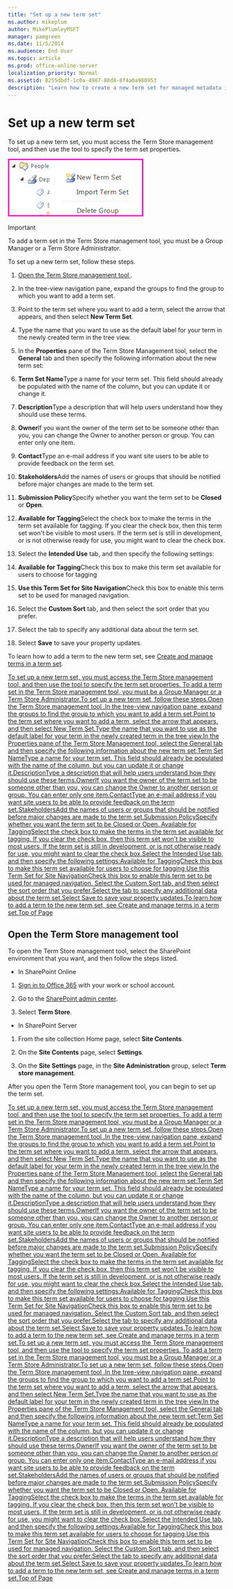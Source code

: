```yaml
---
title: "Set up a new term set"
ms.author: mikeplum
author: MikePlumleyMSFT
manager: pamgreen
ms.date: 11/5/2014
ms.audience: End User
ms.topic: article
ms.prod: office-online-server
localization_priority: Normal
ms.assetid: 8255dbdf-1c0a-4987-88d8-8f4a0a980953
description: "Learn how to create a new term set for managed metadata in SharePoint"
---
```


# Set up a new term set

To set up a new term set, you must access the Term Store management tool, and then use the tool to specify the term set properties.
  
![In the Term Store tool, you can select elements in the navigation pane to open a menu](../media/cbfd78f1-e540-4233-97dd-def5c5d46ab8.jpg)
  
> [!IMPORTANT]
>  To add a term set in the Term Store management tool, you must be a Group Manager or a Term Store Administrator. 
  
To set up a new term set, follow these steps.
  
1. [Open the Term Store management tool ](set-up-a-new-term-set.md#__open_the_term).
    
2. In the tree-view navigation pane, expand the groups to find the group to which you want to add a term set.
    
3. Point to the term set where you want to add a term, select the arrow that appears, and then select **New Term Set**.
    
4. Type the name that you want to use as the default label for your term in the newly created term in the tree view.
    
5. In the **Properties** pane of the Term Store Management tool, select the **General** tab and then specify the following information about the new term set: 
    
1. **Term Set Name**Type a name for your term set. This field should already be populated with the name of the column, but you can update it or change it.
    
2. **Description**Type a description that will help users understand how they should use these terms.
    
3. **Owner**If you want the owner of the term set to be someone other than you, you can change the Owner to another person or group. You can enter only one item.
    
4. **Contact**Type an e-mail address if you want site users to be able to provide feedback on the term set.
    
5. **Stakeholders**Add the names of users or groups that should be notified before major changes are made to the term set.
    
6. **Submission Policy**Specify whether you want the term set to be **Closed** or **Open**. 
    
7. **Available for Tagging**Select the check box to make the terms in the term set available for tagging. If you clear the check box, then this term set won't be visible to most users. If the term set is still in development, or is not otherwise ready for use, you might want to clear the check box.
    
6. Select the **Intended Use** tab, and then specify the following settings: 
    
1. **Available for Tagging**Check this box to make this term set available for users to choose for tagging 
    
2. **Use this Term Set for Site Navigation**Check this box to enable this term set to be used for managed navigation. 
    
7. Select the **Custom Sort** tab, and then select the sort order that you prefer. 
    
8. Select the tab to specify any additional data about the term set.
    
9. Select **Save** to save your property updates. 
    
To learn how to add a term to the new term set, see [Create and manage terms in a term set](create-and-manage-terms-in-a-term-set).
  
[To set up a new term set, you must access the Term Store management tool, and then use the tool to specify the term set properties. To add a term set in the Term Store management tool, you must be a Group Manager or a Term Store Administrator.To set up a new term set, follow these steps.Open the Term Store management tool .In the tree-view navigation pane, expand the groups to find the group to which you want to add a term set.Point to the term set where you want to add a term, select the arrow that appears, and then select New Term Set.Type the name that you want to use as the default label for your term in the newly created term in the tree view.In the Properties pane of the Term Store Management tool, select the General tab and then specify the following information about the new term set:Term Set NameType a name for your term set. This field should already be populated with the name of the column, but you can update it or change it.DescriptionType a description that will help users understand how they should use these terms.OwnerIf you want the owner of the term set to be someone other than you, you can change the Owner to another person or group. You can enter only one item.ContactType an e-mail address if you want site users to be able to provide feedback on the term set.StakeholdersAdd the names of users or groups that should be notified before major changes are made to the term set.Submission PolicySpecify whether you want the term set to be Closed or Open. Available for TaggingSelect the check box to make the terms in the term set available for tagging. If you clear the check box, then this term set won't be visible to most users. If the term set is still in development, or is not otherwise ready for use, you might want to clear the check box.Select the Intended Use tab, and then specify the following settings:Available for TaggingCheck this box to make this term set available for users to choose for tagging Use this Term Set for Site NavigationCheck this box to enable this term set to be used for managed navigation. Select the Custom Sort tab, and then select the sort order that you prefer.Select the tab to specify any additional data about the term set.Select Save to save your property updates.To learn how to add a term to the new term set, see Create and manage terms in a term set.Top of Page](set-up-a-new-term-set.md#__top)
  
## Open the Term Store management tool
<a name="__open_the_term"> </a>

To open the Term Store management tool, select the SharePoint environment that you want, and then follow the steps listed.
  
- In SharePoint Online
    
1. [Sign in to Office 365](e9eb7d51-5430-4929-91ab-6157c5a050b4) with your work or school account. 
    
2. Go to the [SharePoint admin center](about-the-admin-center).
    
3. Select **Term Store**.
  
- In SharePoint Server
    
1. From the site collection Home page, select **Site Contents**.
    
2. On the **Site Contents** page, select **Settings**.
    
3. On the **Site Settings** page, in the **Site Administration** group, select **Term store management**.
    
After you open the Term Store management tool, you can begin to set up the term set. 
  
[To set up a new term set, you must access the Term Store management tool, and then use the tool to specify the term set properties. To add a term set in the Term Store management tool, you must be a Group Manager or a Term Store Administrator.To set up a new term set, follow these steps.Open the Term Store management tool .In the tree-view navigation pane, expand the groups to find the group to which you want to add a term set.Point to the term set where you want to add a term, select the arrow that appears, and then select New Term Set.Type the name that you want to use as the default label for your term in the newly created term in the tree view.In the Properties pane of the Term Store Management tool, select the General tab and then specify the following information about the new term set:Term Set NameType a name for your term set. This field should already be populated with the name of the column, but you can update it or change it.DescriptionType a description that will help users understand how they should use these terms.OwnerIf you want the owner of the term set to be someone other than you, you can change the Owner to another person or group. You can enter only one item.ContactType an e-mail address if you want site users to be able to provide feedback on the term set.StakeholdersAdd the names of users or groups that should be notified before major changes are made to the term set.Submission PolicySpecify whether you want the term set to be Closed or Open. Available for TaggingSelect the check box to make the terms in the term set available for tagging. If you clear the check box, then this term set won't be visible to most users. If the term set is still in development, or is not otherwise ready for use, you might want to clear the check box.Select the Intended Use tab, and then specify the following settings:Available for TaggingCheck this box to make this term set available for users to choose for tagging Use this Term Set for Site NavigationCheck this box to enable this term set to be used for managed navigation. Select the Custom Sort tab, and then select the sort order that you prefer.Select the tab to specify any additional data about the term set.Select Save to save your property updates.To learn how to add a term to the new term set, see Create and manage terms in a term set.To set up a new term set, you must access the Term Store management tool, and then use the tool to specify the term set properties. To add a term set in the Term Store management tool, you must be a Group Manager or a Term Store Administrator.To set up a new term set, follow these steps.Open the Term Store management tool .In the tree-view navigation pane, expand the groups to find the group to which you want to add a term set.Point to the term set where you want to add a term, select the arrow that appears, and then select New Term Set.Type the name that you want to use as the default label for your term in the newly created term in the tree view.In the Properties pane of the Term Store Management tool, select the General tab and then specify the following information about the new term set:Term Set NameType a name for your term set. This field should already be populated with the name of the column, but you can update it or change it.DescriptionType a description that will help users understand how they should use these terms.OwnerIf you want the owner of the term set to be someone other than you, you can change the Owner to another person or group. You can enter only one item.ContactType an e-mail address if you want site users to be able to provide feedback on the term set.StakeholdersAdd the names of users or groups that should be notified before major changes are made to the term set.Submission PolicySpecify whether you want the term set to be Closed or Open. Available for TaggingSelect the check box to make the terms in the term set available for tagging. If you clear the check box, then this term set won't be visible to most users. If the term set is still in development, or is not otherwise ready for use, you might want to clear the check box.Select the Intended Use tab, and then specify the following settings:Available for TaggingCheck this box to make this term set available for users to choose for tagging Use this Term Set for Site NavigationCheck this box to enable this term set to be used for managed navigation. Select the Custom Sort tab, and then select the sort order that you prefer.Select the tab to specify any additional data about the term set.Select Save to save your property updates.To learn how to add a term to the new term set, see Create and manage terms in a term set.Top of Page](set-up-a-new-term-set.md#__top)
  

